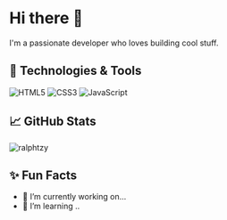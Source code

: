 # Hi there 👋
I'm a passionate developer who loves building cool stuff.

## 🔧 Technologies & Tools
![HTML5](https://img.shields.io/badge/-HTML5-E34F26?style=flat&logo=html5&logoColor=white)
![CSS3](https://img.shields.io/badge/-CSS3-1572B6?style=flat&logo=css3)
![JavaScript](https://img.shields.io/badge/-JavaScript-F7DF1E?style=flat&logo=javascript&logoColor=black)

## 📈 GitHub Stats
![ralphtzy](https://github-readme-stats.vercel.app/api?username=YourUsername&show_icons=true&theme=dark)

## ✨ Fun Facts
- 🔭 I’m currently working on...
- 🌱 I’m learning ..

